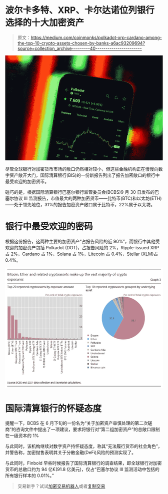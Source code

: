 # 波尔卡多特、XRP、卡尔达诺位列银行选择的十大加密资产

> 原文：<https://medium.com/coinmonks/polkadot-xrp-cardano-among-the-top-10-crypto-assets-chosen-by-banks-a6ac93209694?source=collection_archive---------40----------------------->

![](img/5c019c86ec527256f57d7a4677fd7db9.png)

尽管全球银行对加密货币市场的敞口仍然相对较小，但这些金融机构正在慢慢向数字资产敞开大门，国际清算银行(BIS)的一份新报告列出了报告加密敞口的银行中最受欢迎的加密货币。

碰巧的是，根据国际清算银行巴塞尔银行监管委员会(BCBS)9 月 30 日发布的巴塞尔协议 III 监测报告，市值最大的两种加密货币——比特币(BTC)和以太坊(ETH)——处于领先地位，31%的报告加密资产敞口属于比特币，22%属于以太坊。

# 银行中最受欢迎的密码

根据这份报告，这两种主要的加密资产“占报告风险的近 90%”，而银行中其他受欢迎的加密资产包括 Polkadot (DOT)，占报告风险的 2%，Ripple-issued XRP 占 2%，Cardano 占 1%，Solana 占 1%，Litecoin 占 0.4%，Stellar (XLM)占 0.4%。

![](img/88e690eae54dc790f084252c8cc6b8c3.png)

# 国际清算银行的怀疑态度

提醒一下，BCBS 在 6 月下旬的一份名为“关于加密资产审慎处理的第二次磋商”的咨询文件中提出了一项建议，要求将银行对“第二组加密资产”的总敞口限制在一级资本的 1%

与此同时，该机构继续对数字资产持怀疑态度，称其“无法履行货币的社会角色”，并警告称，加密抛售表明其关于分散金融(DeFi)风险的预测实现了。

与此同时，Finbold 早些时候报告了国际清算银行的调查结果，即全球银行对加密货币的总敞口约为 94 亿€(91.8 亿美元)，仅占“巴塞尔协议 III 监测活动中包括的所有银行样本的 0.01%。”

> 交易新手？试试[加密交易机器人](/coinmonks/crypto-trading-bot-c2ffce8acb2a)或者[复制交易](/coinmonks/top-10-crypto-copy-trading-platforms-for-beginners-d0c37c7d698c)